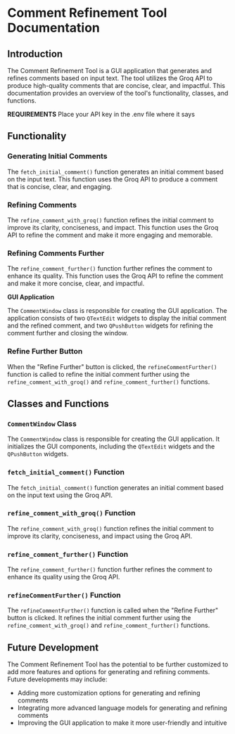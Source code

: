**Comment Refinement Tool Documentation**
=====================================

Introduction
------------

The Comment Refinement Tool is a GUI application that generates and refines comments based on input text. The tool utilizes the Groq API to produce high-quality comments that are concise, clear, and impactful. This documentation provides an overview of the tool's functionality, classes, and functions.

**REQUIREMENTS**
Place your API key in the .env file where it says <YourAPIKeyHere>

Functionality
-------------

### Generating Initial Comments

The `fetch_initial_comment()` function generates an initial comment based on the input text. This function uses the Groq API to produce a comment that is concise, clear, and engaging.

### Refining Comments

The `refine_comment_with_groq()` function refines the initial comment to improve its clarity, conciseness, and impact. This function uses the Groq API to refine the comment and make it more engaging and memorable.

### Refining Comments Further

The `refine_comment_further()` function further refines the comment to enhance its quality. This function uses the Groq API to refine the comment and make it more concise, clear, and impactful.

**GUI Application**

The `CommentWindow` class is responsible for creating the GUI application. The application consists of two `QTextEdit` widgets to display the initial comment and the refined comment, and two `QPushButton` widgets for refining the comment further and closing the window.

### Refine Further Button

When the "Refine Further" button is clicked, the `refineCommentFurther()` function is called to refine the initial comment further using the `refine_comment_with_groq()` and `refine_comment_further()` functions.

Classes and Functions
--------------------

### `CommentWindow` Class

The `CommentWindow` class is responsible for creating the GUI application. It initializes the GUI components, including the `QTextEdit` widgets and the `QPushButton` widgets.

### `fetch_initial_comment()` Function

The `fetch_initial_comment()` function generates an initial comment based on the input text using the Groq API.

### `refine_comment_with_groq()` Function

The `refine_comment_with_groq()` function refines the initial comment to improve its clarity, conciseness, and impact using the Groq API.

### `refine_comment_further()` Function

The `refine_comment_further()` function further refines the comment to enhance its quality using the Groq API.

### `refineCommentFurther()` Function

The `refineCommentFurther()` function is called when the "Refine Further" button is clicked. It refines the initial comment further using the `refine_comment_with_groq()` and `refine_comment_further()` functions.

Future Development
-----------------

The Comment Refinement Tool has the potential to be further customized to add more features and options for generating and refining comments. Future developments may include:

* Adding more customization options for generating and refining comments
* Integrating more advanced language models for generating and refining comments
* Improving the GUI application to make it more user-friendly and intuitive
